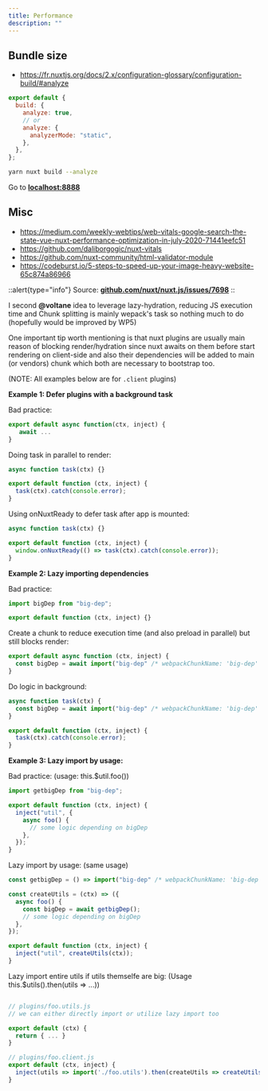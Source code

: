 ```yaml
---
title: Performance
description: ""
---
```


## Bundle size

- <https://fr.nuxtjs.org/docs/2.x/configuration-glossary/configuration-build/#analyze>

```js title="nuxt.config.js"
export default {
  build: {
    analyze: true,
    // or
    analyze: {
      analyzerMode: "static",
    },
  },
};
```

```sh
yarn nuxt build --analyze
```

Go to [**localhost:8888**](http://localhost:8888)

## Misc

- <https://medium.com/weekly-webtips/web-vitals-google-search-the-state-vue-nuxt-performance-optimization-in-july-2020-71441eefc51>
- <https://github.com/daliborgogic/nuxt-vitals>
- <https://github.com/nuxt-community/html-validator-module>
- <https://codeburst.io/5-steps-to-speed-up-your-image-heavy-website-65c874a86966>

::alert{type="info"}
Source: [**github.com/nuxt/nuxt.js/issues/7698**](https://github.com/nuxt/nuxt.js/issues/7698#issuecomment-717449755)
::

I second **@voltane** idea to leverage lazy-hydration, reducing JS execution time and Chunk splitting is mainly wepack's task so nothing much to do (hopefully would be improved by WP5)

One important tip worth mentioning is that nuxt plugins are usually main reason of blocking render/hydration since nuxt awaits on them before start rendering on client-side and also their dependencies will be added to main (or vendors) chunk which both are necessary to bootstrap too.

(NOTE: All examples below are for `.client` plugins)

**Example 1: Defer plugins with a background task**

Bad practice:

```js
export default async function(ctx, inject) {
   await ...
}
```

Doing task in parallel to render:

```js
async function task(ctx) {}

export default function (ctx, inject) {
  task(ctx).catch(console.error);
}
```

Using onNuxtReady to defer task after app is mounted:

```js
async function task(ctx) {}

export default function (ctx, inject) {
  window.onNuxtReady(() => task(ctx).catch(console.error));
}
```

**Example 2: Lazy importing dependencies**

Bad practice:

```js
import bigDep from "big-dep";

export default function (ctx, inject) {}
```

Create a chunk to reduce execution time (and also preload in parallel) but still blocks render:

```js
export default async function (ctx, inject) {
  const bigDep = await import("big-dep" /* webpackChunkName: 'big-dep' */);
}
```

Do logic in background:

```js
async function task(ctx) {
  const bigDep = await import("big-dep" /* webpackChunkName: 'big-dep' */);
}

export default function (ctx, inject) {
  task(ctx).catch(console.error);
}
```

**Example 3: Lazy import by usage:**

Bad practice: (usage: this.$util.foo())

```js
import getbigDep from "big-dep";

export default function (ctx, inject) {
  inject("util", {
    async foo() {
      // some logic depending on bigDep
    },
  });
}
```

Lazy import by usage: (same usage)

```js
const getbigDep = () => import("big-dep" /* webpackChunkName: 'big-dep' */);

const createUtils = (ctx) => ({
  async foo() {
    const bigDep = await getbigDep();
    // some logic depending on bigDep
  },
});

export default function (ctx, inject) {
  inject("util", createUtils(ctx));
}
```

Lazy import entire utils if utils themselfe are big: (Usage this.$utils().then(utils => ...))

```js

// plugins/foo.utils.js
// we can either directly import or utilize lazy import too

export default (ctx) {
  return { ... }
}
```

```js
// plugins/foo.client.js
export default (ctx, inject) {
  inject(utils => import('./foo.utils').then(createUtils => createUtils(ctx))
}
```
